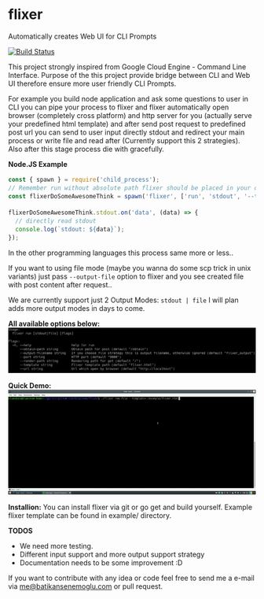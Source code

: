 
# flixer

  Automatically creates Web UI for CLI Prompts

[![Build Status](https://travis-ci.org/blueskan/flixer.svg?branch=master)](https://travis-ci.org/blueskan/flixer)

This project strongly inspired from Google Cloud Engine - Command Line Interface.
Purpose of the this project provide bridge between CLI and Web UI therefore ensure more user friendly CLI Prompts.

For example you build node application and ask some questions to user in CLI you can pipe your process to flixer and flixer automatically open browser (completely cross platform) and http server for you (actually serve your predefined html template) and after send post request to predefined post url you can send to user input directly stdout and redirect your main process or write file and read after (Currently support this 2 strategies). Also after this stage process die with gracefully.

**Node.JS Example**

```js
const { spawn } = require('child_process');
// Remember run without absolute path flixer should be placed in your operating system $PATH
const flixerDoSomeAwesomeThink = spawn('flixer', ['run', 'stdout', '--template=./example/flixer.html']);

flixerDoSomeAwesomeThink.stdout.on('data', (data) => {
  // directly read stdout
  console.log(`stdout: ${data}`);
});
```

In the other programming languages this process same more or less..

If you want to using file mode (maybe you wanna do some scp trick in unix variants) just pass `--output-file` option to
flixer and you see created file with post content after request..

We are currently support just 2 Output Modes:  `stdout | file`
I will plan adds more output modes in days to come.

**All available options below:**
![cli flags etc](https://raw.githubusercontent.com/blueskan/flixer/master/example/cli.png)

**Quick Demo:**
![demo](https://raw.githubusercontent.com/blueskan/flixer/master/example/demo.gif)

**Installion:**
You can install flixer via git or go get and build yourself.
Example flixer template can be found in example/ directory.

**TODOS**
- We need more testing.
- Different input support and more output support strategy
- Documentation needs to be some improvement :D

If you want to contribute with any idea or code feel free to send me a e-mail via me@batikansenemoglu.com or pull request.